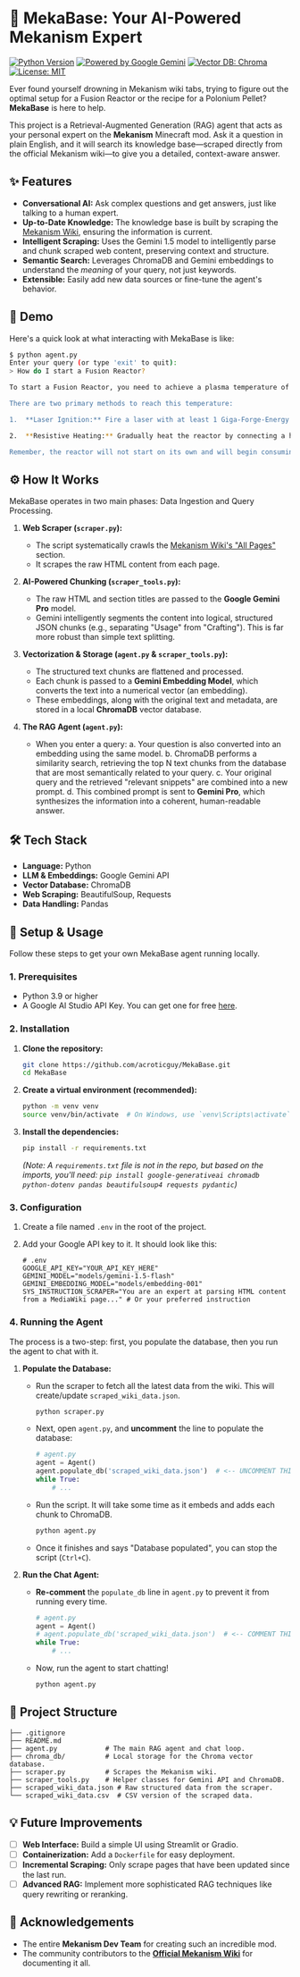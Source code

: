 # 🤖 MekaBase: Your AI-Powered Mekanism Expert

[![Python Version](https://img.shields.io/badge/Python-3.9%2B-blue.svg)](https://python.org)
[![Powered by Google Gemini](https://img.shields.io/badge/Powered%20by-Google%20Gemini-4285F4)](https://ai.google.dev/)
[![Vector DB: Chroma](https://img.shields.io/badge/Vector%20DB-Chroma-E75480)](https://www.trychroma.com/)
[![License: MIT](https://img.shields.io/badge/License-MIT-yellow.svg)](https://opensource.org/licenses/MIT)

Ever found yourself drowning in Mekanism wiki tabs, trying to figure out the optimal setup for a Fusion Reactor or the recipe for a Polonium Pellet? **MekaBase** is here to help.

This project is a Retrieval-Augmented Generation (RAG) agent that acts as your personal expert on the **Mekanism** Minecraft mod. Ask it a question in plain English, and it will search its knowledge base—scraped directly from the official Mekanism wiki—to give you a detailed, context-aware answer.

## ✨ Features

- **Conversational AI:** Ask complex questions and get answers, just like talking to a human expert.
- **Up-to-Date Knowledge:** The knowledge base is built by scraping the [Mekanism Wiki](https://wiki.aidancbrady.com), ensuring the information is current.
- **Intelligent Scraping:** Uses the Gemini 1.5 model to intelligently parse and chunk scraped web content, preserving context and structure.
- **Semantic Search:** Leverages ChromaDB and Gemini embeddings to understand the *meaning* of your query, not just keywords.
- **Extensible:** Easily add new data sources or fine-tune the agent's behavior.

## 🚀 Demo

Here's a quick look at what interacting with MekaBase is like:

```sh
$ python agent.py
Enter your query (or type 'exit' to quit):
> How do I start a Fusion Reactor?

To start a Fusion Reactor, you need to achieve a plasma temperature of 100 million Kelvin (100MK) and have a filled Hohlraum in the reactor's inventory.

There are two primary methods to reach this temperature:

1.  **Laser Ignition:** Fire a laser with at least 1 Giga-Forge-Energy (GFE) at the Laser Focus Matrix. You can use Laser Amplifiers to accumulate and control the laser's energy release with a redstone signal. This method instantly starts the reactor if a Hohlraum is present.

2.  **Resistive Heating:** Gradually heat the reactor by connecting a heat source, like a Resistive Heater, to a Fusion Reactor Port. This method requires a significant amount of energy (around 18 GFE total) but can be faster if you don't have a powerful laser setup.

Remember, the reactor will not start on its own and will begin consuming fuel as soon as the reaction is initiated.
```

## ⚙️ How It Works

MekaBase operates in two main phases: Data Ingestion and Query Processing.



1.  **Web Scraper (`scraper.py`):**
    - The script systematically crawls the [Mekanism Wiki's "All Pages"](https://wiki.aidancbrady.com/wiki/Special:AllPages) section.
    - It scrapes the raw HTML content from each page.

2.  **AI-Powered Chunking (`scraper_tools.py`):**
    - The raw HTML and section titles are passed to the **Google Gemini Pro** model.
    - Gemini intelligently segments the content into logical, structured JSON chunks (e.g., separating "Usage" from "Crafting"). This is far more robust than simple text splitting.

3.  **Vectorization & Storage (`agent.py` & `scraper_tools.py`):**
    - The structured text chunks are flattened and processed.
    - Each chunk is passed to a **Gemini Embedding Model**, which converts the text into a numerical vector (an embedding).
    - These embeddings, along with the original text and metadata, are stored in a local **ChromaDB** vector database.

4.  **The RAG Agent (`agent.py`):**
    - When you enter a query:
        a. Your question is also converted into an embedding using the same model.
        b. ChromaDB performs a similarity search, retrieving the top N text chunks from the database that are most semantically related to your query.
        c. Your original query and the retrieved "relevant snippets" are combined into a new prompt.
        d. This combined prompt is sent to **Gemini Pro**, which synthesizes the information into a coherent, human-readable answer.

## 🛠️ Tech Stack

- **Language:** Python
- **LLM & Embeddings:** Google Gemini API
- **Vector Database:** ChromaDB
- **Web Scraping:** BeautifulSoup, Requests
- **Data Handling:** Pandas

## 🔧 Setup & Usage

Follow these steps to get your own MekaBase agent running locally.

### 1. Prerequisites

- Python 3.9 or higher
- A Google AI Studio API Key. You can get one for free [here](https://aistudio.google.com/app/apikey).

### 2. Installation

1.  **Clone the repository:**
    ```sh
    git clone https://github.com/acroticguy/MekaBase.git
    cd MekaBase
    ```

2.  **Create a virtual environment (recommended):**
    ```sh
    python -m venv venv
    source venv/bin/activate  # On Windows, use `venv\Scripts\activate`
    ```

3.  **Install the dependencies:**
    ```sh
    pip install -r requirements.txt
    ```
    *(Note: A `requirements.txt` file is not in the repo, but based on the imports, you'll need: `pip install google-generativeai chromadb python-dotenv pandas beautifulsoup4 requests pydantic`)*

### 3. Configuration

1.  Create a file named `.env` in the root of the project.
2.  Add your Google API key to it. It should look like this:

    ```env
    # .env
    GOOGLE_API_KEY="YOUR_API_KEY_HERE"
    GEMINI_MODEL="models/gemini-1.5-flash"
    GEMINI_EMBEDDING_MODEL="models/embedding-001"
    SYS_INSTRUCTION_SCRAPER="You are an expert at parsing HTML content from a MediaWiki page..." # Or your preferred instruction
    ```

### 4. Running the Agent

The process is a two-step: first, you populate the database, then you run the agent to chat with it.

1.  **Populate the Database:**
    - Run the scraper to fetch all the latest data from the wiki. This will create/update `scraped_wiki_data.json`.
      ```sh
      python scraper.py
      ```
    - Next, open `agent.py`, and **uncomment** the line to populate the database:
      ```python
      # agent.py
      agent = Agent()
      agent.populate_db('scraped_wiki_data.json')  # <-- UNCOMMENT THIS LINE
      while True:
          # ...
      ```
    - Run the script. It will take some time as it embeds and adds each chunk to ChromaDB.
      ```sh
      python agent.py
      ```
    - Once it finishes and says "Database populated", you can stop the script (`Ctrl+C`).

2.  **Run the Chat Agent:**
    - **Re-comment** the `populate_db` line in `agent.py` to prevent it from running every time.
      ```python
      # agent.py
      agent = Agent()
      # agent.populate_db('scraped_wiki_data.json')  # <-- COMMENT THIS LINE AGAIN
      while True:
          # ...
      ```
    - Now, run the agent to start chatting!
      ```sh
      python agent.py
      ```

## 📂 Project Structure

```
├── .gitignore
├── README.md
├── agent.py            # The main RAG agent and chat loop.
├── chroma_db/          # Local storage for the Chroma vector database.
├── scraper.py          # Scrapes the Mekanism wiki.
├── scraper_tools.py    # Helper classes for Gemini API and ChromaDB.
├── scraped_wiki_data.json # Raw structured data from the scraper.
└── scraped_wiki_data.csv  # CSV version of the scraped data.
```

## 💡 Future Improvements

- [ ] **Web Interface:** Build a simple UI using Streamlit or Gradio.
- [ ] **Containerization:** Add a `Dockerfile` for easy deployment.
- [ ] **Incremental Scraping:** Only scrape pages that have been updated since the last run.
- [ ] **Advanced RAG:** Implement more sophisticated RAG techniques like query rewriting or reranking.

## 🙏 Acknowledgements

- The entire **Mekanism Dev Team** for creating such an incredible mod.
- The community contributors to the **[Official Mekanism Wiki](https://wiki.aidancbrady.com)** for documenting it all.
```
